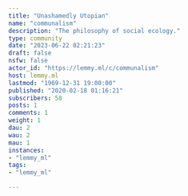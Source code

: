 ```yaml
---
title: "Unashamedly Utopian" 
name: "communalism"
description: "The philosophy of social ecology."
type: community
date: "2023-06-22 02:21:23"
draft: false
nsfw: false
actor_id: "https://lemmy.ml/c/communalism"
host: lemmy.ml
lastmod: "1969-12-31 19:00:00"
published: "2020-02-18 01:16:21"
subscribers: 58
posts: 1
comments: 1
weight: 1
dau: 2
wau: 2
mau: 1
instances:
- "lemmy_ml"
tags: 
- "lemmy_ml"

---
```


